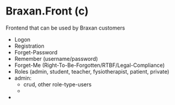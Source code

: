 # Braxan.Front (c)
Frontend that can be used by Braxan customers
- Logon
- Registration
- Forget-Password
- Remember (username/password)
- Forget-Me (Right-To-Be-Forgotten/RTBF/Legal-Compliance)
- Roles (admin, student, teacher, fysiotherapist, patient, private)
- admin:
  - crud, other role-type-users
  - 
- 
